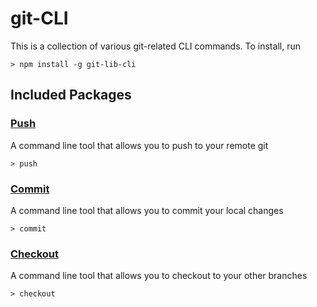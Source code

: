 # git-CLI

This is a collection of various git-related CLI commands. To install, run

    > npm install -g git-lib-cli

## Included Packages

### [Push](/node_modules/push-cli/README.md)

A command line tool that allows you to push to your remote git

    > push

### [Commit](/node_modules/commit-cli/README.md)

A command line tool that allows you to commit your local changes

    > commit

### [Checkout](/node_modules/checkout-cli/README.md)

A command line tool that allows you to checkout to your other branches

    > checkout
